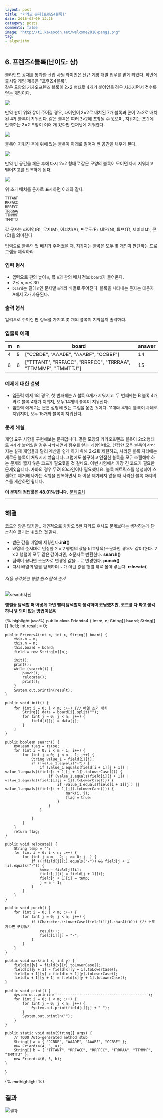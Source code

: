 ```yaml
---
layout: post
title: "카카오 문제(프렌즈4블록)"
date: 2018-02-09 13:38
category: posts
comments: false
image: "http://t1.kakaocdn.net/welcome2018/pang1.png"
tag:
- algorithm
---
```

## 6. 프렌즈4블록(난이도: 상)

블라인드 공채를 통과한 신입 사원 라이언은 신규 게임 개발 업무를 맡게 되었다. 이번에 출시할 게임 제목은 "프렌즈4블록".  
같은 모양의 카카오프렌즈 블록이 2×2 형태로 4개가 붙어있을 경우 사라지면서 점수를 얻는 게임이다.

<img src="http://t1.kakaocdn.net/welcome2018/pang1.png" />

만약 판이 위와 같이 주어질 경우, 라이언이 2×2로 배치된 7개 블록과 콘이 2×2로 배치된 4개 블록이 지워진다. 같은 블록은 여러 2×2에 포함될 수 있으며, 지워지는 조건에 만족하는 2×2 모양이 여러 개 있다면 한꺼번에 지워진다.

<img src="http://t1.kakaocdn.net/welcome2018/pang2.png" />

블록이 지워진 후에 위에 있는 블록이 아래로 떨어져 빈 공간을 채우게 된다.

<img src="http://t1.kakaocdn.net/welcome2018/pang3.png" />

만약 빈 공간을 채운 후에 다시 2×2 형태로 같은 모양의 블록이 모이면 다시 지워지고 떨어지고를 반복하게 된다.

<img src="http://t1.kakaocdn.net/welcome2018/pang4.png" />

위 초기 배치를 문자로 표시하면 아래와 같다.

```
TTTANT
RRFACC
RRRFCC
TRRRAA
TTMMMF
TMMTTJ
```

각 문자는 라이언(R), 무지(M), 어피치(A), 프로도(F), 네오(N), 튜브(T), 제이지(J), 콘(C)을 의미한다

입력으로 블록의 첫 배치가 주어졌을 때, 지워지는 블록은 모두 몇 개인지 판단하는 프로그램을 제작하라.

### 입력 형식

- 입력으로 판의 높이 `m`, 폭 `n`과 판의 배치 정보 `board`가 들어온다.
- 2 ≦ `n`, `m` ≦ 30
- `board`는 길이 `n`인 문자열 `m`개의 배열로 주어진다. 블록을 나타내는 문자는 대문자 A에서 Z가 사용된다.

### 출력 형식

입력으로 주어진 판 정보를 가지고 몇 개의 블록이 지워질지 출력하라.

### 입출력 예제

| m | n | board | answer |
| -- | -- | --- | ------ |
| 4 | 5 | ["CCBDE", "AAADE", "AAABF", "CCBBF"] | 14 |
| 6 | 6 | ["TTTANT", "RRFACC", "RRRFCC", "TRRRAA", "TTMMMF", "TMMTTJ"] | 15 |  


### 예제에 대한 설명

- 입출력 예제 1의 경우, 첫 번째에는 A 블록 6개가 지워지고, 두 번째에는 B 블록 4개와 C 블록 4개가 지워져, 모두 14개의 블록이 지워진다.
- 입출력 예제 2는 본문 설명에 있는 그림을 옮긴 것이다. 11개와 4개의 블록이 차례로 지워지며, 모두 15개의 블록이 지워진다.

### 문제 해설

게임 요구 사항을 구현해보는 문제입니다. 같은 모양의 카카오프렌즈 블록이 2x2 형태로 4개가 붙어있을 경우 사라지면서 점수를 얻는 게임인데요. 인접한 모든 블록이 사라지는 실제 게임들과 달리 계산을 쉽게 하기 위해 2x2로 제한하고, 사라진 블록 자리에는 새로운 블록이 채워지지 않습니다. 그럼에도 불구하고 인접한 블록을 모두 스캔해야 하는 문제라 짧지 않은 코드가 필요했을 것 같네요. 이번 시험에서 가장 긴 코드가 필요한 문제였습니다. 자바의 경우 무려 80라인이나 필요했네요. 블록 매트릭스를 생성하여 스캔하고 제거해 나가는 작업을 반복하면서 더 이상 제거되지 않을 때 사라진 블록 자리의 수를 계산하면 됩니다.

__이 문제의 정답률은 48.01%입니다.__
[문제출처](http://tech.kakao.com/2017/09/27/kakao-blind-recruitment-round-1/)  

--------------------------------------------  

## 해결 
코드의 양은 많지만.. 개인적으로 카카오 5번 자카드 유사도 문제보다는 생각하는게 단순하여 풀기는 쉬웠던 것 같다.  
- 받은 값을 배열에 세팅한다.**init()**
- 배열의 순서대로 인접한 2 x 2 행렬의 값을 비교탐색(소문자인 경우도 같이)한다. 2 x 2 행렬이 모두 같은 값이라면, 소문자로 변환한다. **search()**
- 탐색이 끝나면 소문자로 변경된 값을 `-` 로 변경한다. **punch()**
- 다시 배열의 열을 탐색하며 `-` 가 아닌 값을 행렬 위로 몰아 넣는다. **relocate()**
###### 처음 생각했던 행렬 원소 탐색 순서
![search사진](../../images/posts/algokakao/search.png)  

__행렬을 탐색할 때 어떻게 하면 빨리 탐색할까 생각하며 코딩했지만, 코드를 다 짜고 생각하니 별 의미 없는 방법이었음__

{% highlight java%}
public class Friends4 {
	int m, n;
	String[] board;
	String[][] field;
	int result = 0;

	public Friends4(int m, int n, String[] board) {
		this.m = m;
		this.n = n;
		this.board = board;
		field = new String[m][n];

		init();
		print();
		while (search()) {
			punch();
			relocate();
			print();
		}
		System.out.println(result);
	}

	public void init() {
		for (int i = 0; i < m; i++) {// 배열 초기 배치
			String[] data = board[i].split("");
			for (int j = 0; j < n; j++) {
				field[i][j] = data[j];
			}
		}
	}

	public boolean search() {
		boolean flag = false;
		for (int i = 0; i < m - 1; i++) {
			for (int j = 0; j < n - 1; j++) {
				String value_1 = field[i][j];
				if (!value_1.equals("-")) {
					if (value_1.equals(field[i + 1][j + 1]) || value_1.equals((field[i + 1][j + 1]).toLowerCase())) {
						if (value_1.equals(field[i][j + 1]) || value_1.equals((field[i][j + 1]).toLowerCase())) {
							if (value_1.equals(field[i + 1][j]) || value_1.equals((field[i + 1][j]).toLowerCase())) {
								mark(i, j);
								flag = true;
							}
						}
					}

				}
			}
		}
		return flag;
	}

	public void relocate() {
		String temp = "";
		for (int i = 0; i < n; i++) {
			for (int j = m - 2; j >= 0; j--) {
				if ((!field[j][i].equals("-")) && field[j + 1][i].equals("-")) {
					temp = field[j][i];
					field[j][i] = field[j + 1][i];
					field[j + 1][i] = temp;
					j = m - 1;
				}
			}
		}
	}

	public void punch() {
		for (int i = 0; i < m; i++) {
			for (int j = 0; j < n; j++) {
				if (Character.isLowerCase(field[i][j].charAt(0))) {// 소문자라면 구멍뚫기
					result++;
					field[i][j] = "-";
				}
			}
		}
	}

	public void mark(int x, int y) {
		field[x][y] = field[x][y].toLowerCase();
		field[x][y + 1] = field[x][y + 1].toLowerCase();
		field[x + 1][y] = field[x + 1][y].toLowerCase();
		field[x + 1][y + 1] = field[x][y + 1].toLowerCase();
	}

	public void print() {
		System.out.println("-----------------------------------------");
		for (int i = 0; i < m; i++) {
			for (int j = 0; j < n; j++) {
				System.out.print(field[i][j] + " ");
			}
			System.out.println("");
		}
	}

	public static void main(String[] args) {
		// TODO Auto-generated method stub
		String[] a = { "CCBDE", "AAADE", "AAABF", "CCBBF" };
		new Friends4(4, 5, a);
		String[] b = { "TTTANT", "RRFACC", "RRRFCC", "TRRRAA", "TTMMMF", "TMMTTJ" };
		new Friends4(6, 6, b);
	}

}

{% endhighlight %}

## 결과
![결과](../../images/posts/algokakao/6res.png)
